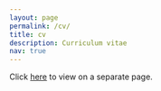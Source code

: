 ```yaml
---
layout: page
permalink: /cv/
title: cv
description: Curriculum vitae
nav: true
---
```


Click [here](https://raw.githack.com/timmens/curriculum_vitae/main/curriculum_vitae.pdf)
to view on a separate page.

<div class="embed-responsive" style="padding-bottom:150%">
    <object
    data="https://raw.githack.com/timmens/curriculum_vitae/main/curriculum_vitae.pdf"
    type="application/pdf" width="100%" height="100%">
    </object>
</div>